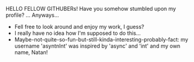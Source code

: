   HELLO FELLOW GITHUBERs! Have you somehow stumbled upon my profile? ... Anyways...
- Fell free to look around and enjoy my work, I guess?
- I really have no idea how I'm supposed to do this...
- Maybe-not-quite-so-fun-but-still-kinda-interesting-probably-fact: my username 'asyntnInt' was inspired by 'async' and 'int' and my own name, Natan!

<!---
asyntnInt/asyntnInt is a ✨ special ✨ repository because its `README.md` (this file) appears on your GitHub profile.
You can click the Preview link to take a look at your changes.
--->
